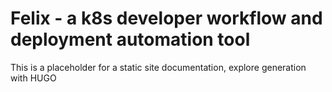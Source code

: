 # Felix - a k8s developer workflow and deployment automation tool

This is a placeholder for a static site documentation, explore generation with HUGO
